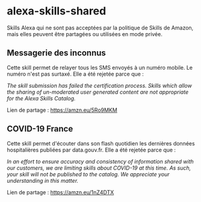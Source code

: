# alexa-skills-shared

Skills Alexa qui ne sont pas acceptées par la politique de Skills de Amazon, mais elles peuvent être partagées ou utilisées en mode privée. 

## Messagerie des inconnus

Cette skill permet de relayer tous les SMS envoyés à un numéro mobile. Le numéro n'est pas surtaxé. Elle a été rejetée parce que :

*The skill submission has failed the certification process. Skills which allow the sharing of un-moderated user generated content are not appropriate for the Alexa Skills Catalog.*

Lien de partage : https://amzn.eu/5Ro9MKM

## COVID-19 France

Cette skill permet d'écouter dans son flash quotidien les dernières données hospitalières publiées par data.gouv.fr. Elle a été rejetée parce que :

*In an effort to ensure accuracy and consistency of information shared with our customers, we are limiting skills about COVID-19 at this time. As such, your skill will not be published to the catalog. We appreciate your understanding in this matter.*

Lien de partage : https://amzn.eu/1nZ4DTX
